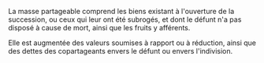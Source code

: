   
 La masse partageable comprend les biens existant à l'ouverture de la succession, ou ceux qui leur ont été subrogés, et dont le défunt n'a pas disposé à cause de mort, ainsi que les fruits y afférents.  

  
 Elle est augmentée des valeurs soumises à rapport ou à réduction, ainsi que des dettes des copartageants envers le défunt ou envers l'indivision.  
